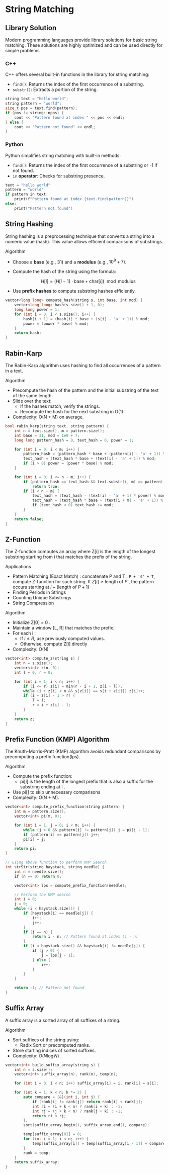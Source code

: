 # String Matching

## Library Solution

Modern programming languages provide library solutions for basic string matching. These solutions are highly optimized and can be used directly for simple problems

### C++

C++ offers several built-in functions in the <string> library for string matching:

* `find()`: Returns the index of the first occurrence of a substring.
* `substr()`: Extracts a portion of the string.

````c++
string text = "hello world";
string pattern = "world";
size_t pos = text.find(pattern);
if (pos != string::npos) {
    cout << "Pattern found at index " << pos << endl;
} else {
    cout << "Pattern not found" << endl;
}
````

### Python

Python simplifies string matching with built-in methods:

* `find()`: Returns the index of the first occurrence of a substring or -1 if not found.
* `in` **operator**: Checks for substring presence.

````c++
text = "hello world"
pattern = "world"
if pattern in text:
    print(f"Pattern found at index {text.find(pattern)}")
else:
    print("Pattern not found")
````

## String Hashing

String hashing is a preprocessing technique that converts a string into a numeric value (hash). This value allows efficient comparisons of substrings.

Algorithm

* Choose a **base** (e.g., 31) and a **modulus** (e.g., $10^9+7$).

* Compute the hash of the string using the formula:

  $$H[i] = (H[i-1] \cdot \text{base} + \text{char}[i]) \mod \text{modulus}$$

* Use **prefix hashes** to compute substring hashes efficiently.

````c++
vector<long long> compute_hash(string s, int base, int mod) {
    vector<long long> hash(s.size() + 1, 0);
    long long power = 1;
    for (int i = 0; i < s.size(); i++) {
        hash[i + 1] = (hash[i] * base + (s[i] - 'a' + 1)) % mod;
        power = (power * base) % mod;
    }
    return hash;
}
````

## Rabin-Karp

The Rabin-Karp algorithm uses hashing to find all occurrences of a pattern in a text.

Algorithm

* Precompute the hash of the pattern and the initial substring of the text of the same length.
* Slide over the text:
  * If the hashes match, verify the strings.
  * Recompute the hash for the next substring in O(1)
* Complexity: O(N + M) on average.

````c++
bool rabin_karp(string text, string pattern) {
    int n = text.size(), m = pattern.size();
    int base = 31, mod = 1e9 + 7;
    long long pattern_hash = 0, text_hash = 0, power = 1;

    for (int i = 0; i < m; i++) {
        pattern_hash = (pattern_hash * base + (pattern[i] - 'a' + 1)) % mod;
        text_hash = (text_hash * base + (text[i] - 'a' + 1)) % mod;
        if (i > 0) power = (power * base) % mod;
    }

    for (int i = 0; i <= n - m; i++) {
        if (pattern_hash == text_hash && text.substr(i, m) == pattern)
            return true;
        if (i < n - m) {
            text_hash = (text_hash - (text[i] - 'a' + 1) * power) % mod;
            text_hash = (text_hash * base + (text[i + m] - 'a' + 1)) % mod;
            if (text_hash < 0) text_hash += mod;
        }
    }
    return false;
}
````

## Z-Function

The Z-function computes an array where Z[i] is the length of the longest substring starting from i that matches the prefix of the string.

Applications

* Pattern Matching (Exact Match) : concatenate P and T : `P + '$' + T`, compute Z-function for such string. If $Z[i] \geq \text{length of } P$ , the pattern occurs starting at $i - (\text{length of } P + 1$) 
* Finding Periods in Strings
* Counting Unique Substrings
* String Compression

Algorithm

* Initialize Z[0] = 0 .
* Maintain a window [L, R] that matches the prefix.
* For each i :
  * If $i \leq R$, use previously computed values.
  * Otherwise, compute Z[i] directly
* Complexity: O(N)

````c++
vector<int> compute_z(string s) {
    int n = s.size();
    vector<int> z(n, 0);
    int l = 0, r = 0;

    for (int i = 1; i < n; i++) {
        if (i <= r) z[i] = min(r - i + 1, z[i - l]);
        while (i + z[i] < n && s[z[i]] == s[i + z[i]]) z[i]++;
        if (i + z[i] - 1 > r) {
            l = i;
            r = i + z[i] - 1;
        }
    }
    return z;
}
````

## Prefix Function (KMP) Algorithm

The Knuth-Morris-Pratt (KMP) algorithm avoids redundant comparisons by precomputing a prefix function(lps).

Algorithm

* Compute the prefix function:
  *  $\text{pi}[i]$ is the length of the longest prefix that is also a suffix for the substring ending at i .
* Use $\text{pi}[]$ to skip unnecessary comparisons
* Complexity: O(N + M).

````c++
vector<int> compute_prefix_function(string pattern) {
    int m = pattern.size();
    vector<int> pi(m, 0);

    for (int i = 1, j = 0; i < m; i++) {
        while (j > 0 && pattern[i] != pattern[j]) j = pi[j - 1];
        if (pattern[i] == pattern[j]) j++;
        pi[i] = j;
    }
    return pi;
}
````

````c++
// using above function to perform KMP Search
int strStr(string haystack, string needle) {
    int n = needle.size();
    if (n == 0) return 0;

    vector<int> lps = compute_prefix_function(needle);

    // Perform the KMP search
    int i = 0; 
    j = 0; 
    while (i < haystack.size()) {
        if (haystack[i] == needle[j]) {
            i++;
            j++;
        }
        if (j == n) {
            return i - n; // Pattern found at index (i - n)
        }
        if (i < haystack.size() && haystack[i] != needle[j]) {
            if (j > 0) {
                j = lps[j - 1];
            } else {
                i++;
            }
        }
    }

    return -1; // Pattern not found
}
````



## Suffix Array

A suffix array is a sorted array of all suffixes of a string.

Algorithm

* Sort suffixes of the string using:
  * Radix Sort or precomputed ranks.
* Store starting indices of sorted suffixes.
* Complexity: $O(N \log N)$ .

````c++
vector<int> build_suffix_array(string s) {
    int n = s.size();
    vector<int> suffix_array(n), rank(n), temp(n);

    for (int i = 0; i < n; i++) suffix_array[i] = i, rank[i] = s[i];

    for (int k = 1; k < n; k *= 2) {
        auto compare = [&](int i, int j) {
            if (rank[i] != rank[j]) return rank[i] < rank[j];
            int ri = (i + k < n) ? rank[i + k] : -1;
            int rj = (j + k < n) ? rank[j + k] : -1;
            return ri < rj;
        };
        sort(suffix_array.begin(), suffix_array.end(), compare);

        temp[suffix_array[0]] = 0;
        for (int i = 1; i < n; i++) {
            temp[suffix_array[i]] = temp[suffix_array[i - 1]] + compare(suffix_array[i - 1], suffix_array[i]);
        }
        rank = temp;
    }
    return suffix_array;
}
````

